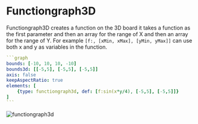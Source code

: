 # Functiongraph3D

Functiongraph3D creates a function on the 3D board it takes a function as the first parameter and then an array for the range of X and then an array for the range of Y. For example `[f:, [xMin, xMax], [yMin, yMax]]` can use both x and y as variables in the function.

````yaml
```graph
bounds: [-10, 10, 10, -10]
bounds3d: [[-5,5], [-5,5], [-5,5]]
axis: false
keepAspectRatio: true
elements: [
	{type: functiongraph3d, def: [f:sin(x*y/4), [-5,5], [-5,5]]}
]
```
````

![functiongraph3d](imgs/Functiongraph3D-graph-1.png)

